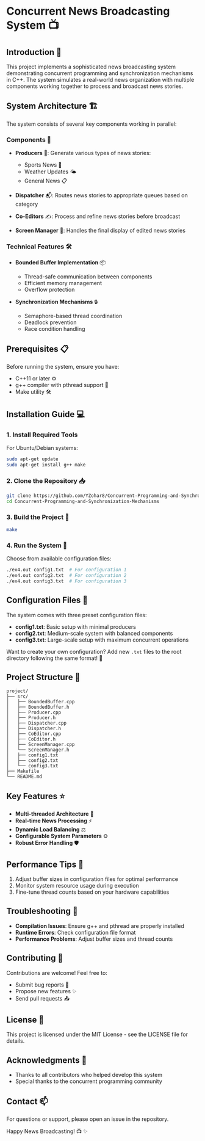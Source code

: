 # Concurrent News Broadcasting System 📺 

## Introduction 🌟
This project implements a sophisticated news broadcasting system demonstrating concurrent programming and synchronization mechanisms in C++. The system simulates a real-world news organization with multiple components working together to process and broadcast news stories.

## System Architecture 🏗️
The system consists of several key components working in parallel:

### Components 🔄
- **Producers** 📰: Generate various types of news stories:
  - Sports News 🏈
  - Weather Updates 🌤️
  - General News 📋
  
- **Dispatcher** 📬: Routes news stories to appropriate queues based on category

- **Co-Editors** ✍️: Process and refine news stories before broadcast

- **Screen Manager** 🎥: Handles the final display of edited news stories

### Technical Features 🛠️
- **Bounded Buffer Implementation** 📦
  - Thread-safe communication between components
  - Efficient memory management
  - Overflow protection

- **Synchronization Mechanisms** 🔒
  - Semaphore-based thread coordination
  - Deadlock prevention
  - Race condition handling

## Prerequisites 📋
Before running the system, ensure you have:
- C++11 or later ⚙️
- g++ compiler with pthread support 🔧
- Make utility 🛠️

## Installation Guide 💻

### 1. Install Required Tools
For Ubuntu/Debian systems:
```bash
sudo apt-get update
sudo apt-get install g++ make
```

### 2. Clone the Repository 📥
```bash
git clone https://github.com/YZohar8/Concurrent-Programming-and-Synchronization-Mechanisms.git
cd Concurrent-Programming-and-Synchronization-Mechanisms
```

### 3. Build the Project 🔨
```bash
make
```

### 4. Run the System 🚀
Choose from available configuration files:
```bash
./ex4.out config1.txt  # For configuration 1
./ex4.out config2.txt  # For configuration 2
./ex4.out config3.txt  # For configuration 3
```

## Configuration Files 📝
The system comes with three preset configuration files:
- **config1.txt**: Basic setup with minimal producers
- **config2.txt**: Medium-scale system with balanced components
- **config3.txt**: Large-scale setup with maximum concurrent operations

Want to create your own configuration? Add new `.txt` files to the root directory following the same format! 🎯

## Project Structure 📁
```
project/
├── src/
│   ├── BoundedBuffer.cpp
│   ├── BoundedBuffer.h
│   ├── Producer.cpp
│   ├── Producer.h
│   ├── Dispatcher.cpp
│   ├── Dispatcher.h
│   ├── CoEditor.cpp
│   ├── CoEditor.h
│   ├── ScreenManager.cpp
│   └── ScreenManager.h
│   ├── config1.txt
│   ├── config2.txt
│   └── config3.txt
├── Makefile
└── README.md
```

## Key Features ⭐
- **Multi-threaded Architecture** 🔄
- **Real-time News Processing** ⚡
- **Dynamic Load Balancing** ⚖️
- **Configurable System Parameters** ⚙️
- **Robust Error Handling** 🛡️

## Performance Tips 🚀
1. Adjust buffer sizes in configuration files for optimal performance
2. Monitor system resource usage during execution
3. Fine-tune thread counts based on your hardware capabilities

## Troubleshooting 🔧
- **Compilation Issues**: Ensure g++ and pthread are properly installed
- **Runtime Errors**: Check configuration file format
- **Performance Problems**: Adjust buffer sizes and thread counts

## Contributing 🤝
Contributions are welcome! Feel free to:
- Submit bug reports 🐛
- Propose new features ✨
- Send pull requests 📤

## License 📄
This project is licensed under the MIT License - see the LICENSE file for details.

## Acknowledgments 🙏
- Thanks to all contributors who helped develop this system
- Special thanks to the concurrent programming community

## Contact 📫
For questions or support, please open an issue in the repository.

Happy News Broadcasting! 📺 ✨
